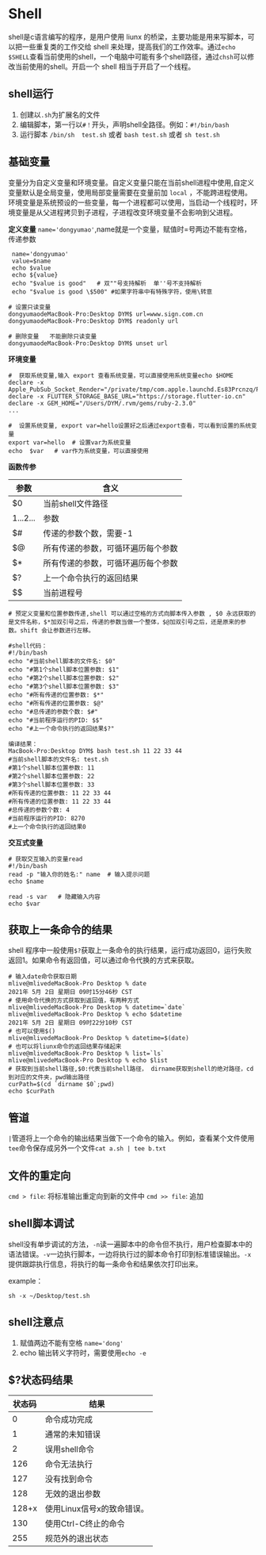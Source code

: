 # Shell
shell是c语言编写的程序，是用户使用 liunx 的桥梁，主要功能是用来写脚本，可以把一些重复类的工作交给 shell 来处理，提高我们的工作效率。通过`echo $SHELL`查看当前使用的shell，一个电脑中可能有多个shell路径，通过`chsh`可以修改当前使用的shell。开启一个 shell 相当于开启了一个线程。

## shell运行
1. 创建以`.sh`为扩展名的文件
2. 编辑脚本，第一行以`#！`开头，声明shell全路径。例如：`#!/bin/bash`
3. 运行脚本  `/bin/sh  test.sh`   或者 `bash test.sh` 或者 `sh test.sh`


## 基础变量
变量分为自定义变量和环境变量。自定义变量只能在当前shell进程中使用,自定义变量默认是全局变量，使用局部变量需要在变量前加 `local` ，不能跨进程使用。环境变量是系统预设的一些变量，每一个进程都可以使用，当启动一个线程时，环境变量是从父进程拷贝到子进程，子进程改变环境变量不会影响到父进程。

**定义变量**
`name='dongyumao'`,name就是一个变量，赋值时=号两边不能有空格，传递参数

```shell
 name='dongyumao'
 value=$name
 echo $value
 echo ${value}
 echo "$value is good"   # 双""号支持解析  单''号不支持解析
 echo "$value is good \$500" #如果字符串中有特殊字符，使用\转意

# 设置只读变量
dongyumaodeMacBook-Pro:Desktop DYM$ url=www.sign.com.cn
dongyumaodeMacBook-Pro:Desktop DYM$ readonly url

# 删除变量   不能删除只读变量
dongyumaodeMacBook-Pro:Desktop DYM$ unset url
```

**环境变量**

```shell
#  获取系统变量,输入 export 查看系统变量，可以直接使用系统变量echo $HOME
declare -x Apple_PubSub_Socket_Render="/private/tmp/com.apple.launchd.Es83Prcnzq/Render"
declare -x FLUTTER_STORAGE_BASE_URL="https://storage.flutter-io.cn"
declare -x GEM_HOME="/Users/DYM/.rvm/gems/ruby-2.3.0"
...

#  设置系统变量, export var=hello设置好之后通过export查看，可以看到设置的系统变量
export var=hello  # 设置var为系统变量
echo  $var   # var作为系统变量，可以直接使用
```
**函数传参**

参数 | 含义
------- | -------
$0 | 当前shell文件路径
$1...$2... | 参数
$# | 传递的参数个数，需要-1
$@ | 所有传递的参数，可循环遍历每个参数 | 
$* | 所有传递的参数，可循环遍历每个参数
$? | 上一个命令执行的返回结果 | 
$$ | 当前进程号

```shell
# 预定义变量和位置参数传递,shell 可以通过空格的方式向脚本传入参数 , $0 永远获取的是文件名称，$*加双引号之后，传递的参数当做一个整体，$@加双引号之后，还是原来的参数。shift 会让参数进行左移。

#shell代码：
#!/bin/bash
echo "#当前shell脚本的文件名: $0"
echo "#第1个shell脚本位置参数: $1"
echo "#第2个shell脚本位置参数: $2"
echo "#第3个shell脚本位置参数: $3"
echo "#所有传递的位置参数: $*"
echo "#所有传递的位置参数: $@"
echo "#总传递的参数个数: $#"
echo "#当前程序运行的PID: $$"
echo "#上一个命令执行的返回结果$?"

编译结果：
MacBook-Pro:Desktop DYM$ bash test.sh 11 22 33 44
#当前shell脚本的文件名: test.sh
#第1个shell脚本位置参数: 11
#第2个shell脚本位置参数: 22
#第3个shell脚本位置参数: 33
#所有传递的位置参数: 11 22 33 44
#所有传递的位置参数: 11 22 33 44
#总传递的参数个数: 4
#当前程序运行的PID: 8270
#上一个命令执行的返回结果0
```

**交互式变量**
```shell
# 获取交互输入的变量read
#!/bin/bash
read -p "输入你的姓名:" name  # 输入提示问题
echo $name

read -s var   # 隐藏输入内容
echo $var
```

## 获取上一条命令的结果
shell 程序中一般使用`$?`获取上一条命令的执行结果，运行成功返回0，运行失败返回1。如果命令有返回值，可以通过命令代换的方式来获取。
```shell
# 输入date命令获取日期
mlive@mlivedeMacBook-Pro Desktop % date
2021年 5月 2日 星期日 09时15分46秒 CST
# 使用命令代换的方式获取到返回值，有两种方式
mlive@mlivedeMacBook-Pro Desktop % datetime=`date`
mlive@mlivedeMacBook-Pro Desktop % echo $datetime
2021年 5月 2日 星期日 09时22分10秒 CST
# 也可以使用$()
mlive@mlivedeMacBook-Pro Desktop % datetime=$(date)
# 也可以将liunx命令的返回结果存储起来
mlive@mlivedeMacBook-Pro Desktop % list=`ls`
mlive@mlivedeMacBook-Pro Desktop % echo $list
# 获取到当前shell路径,$0:代表当前shell路径， dirname获取到shell的绝对路径，cd到对应的文件夹，pwd输出路径
curPath=$(cd `dirname $0`;pwd)
echo $curPath
```

## 管道
`|`管道将上一个命令的输出结果当做下一个命令的输入。例如，查看某个文件使用`tee`命令保存成另外一个文件`cat a.sh | tee b.txt`

## 文件的重定向
`cmd > file`: 将标准输出重定向到新的文件中
`cmd >> file`: 追加

## shell脚本调试
shell没有单步调试的方法，`-n`读一遍脚本中的命令但不执行，用户检查脚本中的语法错误。`-v`一边执行脚本，一边将执行过的脚本命令打印到标准错误输出。`-x`提供跟踪执行信息，将执行的每一条命令和结果依次打印出来。

example：
```shell
sh -x ~/Desktop/test.sh
```

## shell注意点
1. 赋值两边不能有空格 `name='dong'`
2. echo 输出转义字符时，需要使用`echo -e `

## $?状态码结果

状态码 | 结果
------- | -------
0 | 命令成功完成
1 | 通常的未知错误
2 | 误用shell命令
126 | 命令无法执行
127 | 没有找到命令
128 | 无效的退出参数
128+x | 使用Linux信号x的致命错误。
130 | 使用Ctrl-C终止的命令
255 | 规范外的退出状态